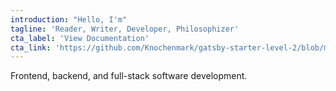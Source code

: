 ```yaml
---
introduction: "Hello, I'm"
tagline: 'Reader, Writer, Developer, Philosophizer'
cta_label: 'View Documentation'
cta_link: 'https://github.com/Knochenmark/gatsby-starter-level-2/blob/master/README.md'
---
```


Frontend, backend, and full-stack software development.
